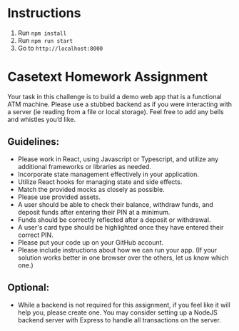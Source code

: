 # Instructions

1. Run `npm install`
2. Run `npm run start`
3. Go to `http://localhost:8000`

# Casetext Homework Assignment
Your task in this challenge is to build a demo web app that is a functional ATM machine. Please use a stubbed backend as if you were interacting with a server (ie reading from a file or local storage). Feel free to add any bells and whistles you’d like.

## Guidelines:
- Please work in React, using Javascript or Typescript, and utilize any additional frameworks or libraries as needed.
- Incorporate state management effectively in your application.
- Utilize React hooks for managing state and side effects.
- Match the provided mocks as closely as possible.
- Please use provided assets.
- A user should be able to check their balance, withdraw funds, and deposit funds after entering their PIN at a minimum.
- Funds should be correctly reflected after a deposit or withdrawal.
- A user's card type should be highlighted once they have entered their correct PIN.
- Please put your code up on your GitHub account.
- Please include instructions about how we can run your app. (If your solution works better in one browser over the others, let us know which one.)

## Optional:
- While a backend is not required for this assignment, if you feel like it will help you, please create one. You may consider setting up a NodeJS backend server with Express to handle all transactions on the server.
